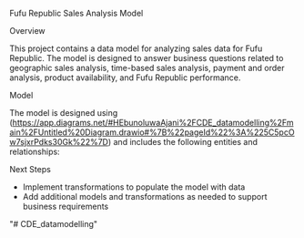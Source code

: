 Fufu Republic Sales Analysis Model

Overview

This project contains a data model for analyzing sales data for Fufu Republic. The model is designed to answer business questions related to geographic sales analysis, time-based sales analysis, payment and order analysis, product availability, and Fufu Republic performance.

Model

The model is designed using (https://app.diagrams.net/#HEbunoluwaAjani%2FCDE_datamodelling%2Fmain%2FUntitled%20Diagram.drawio#%7B%22pageId%22%3A%225C5pcOw7sjxrPdks30Gk%22%7D) and includes the following entities and relationships:

Next Steps

- Implement transformations to populate the model with data
- Add additional models and transformations as needed to support business requirements

"# CDE_datamodelling" 
